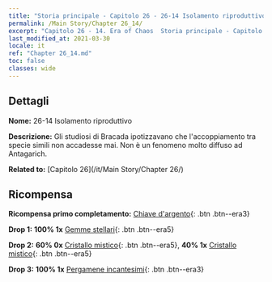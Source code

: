 ```yaml
---
title: "Storia principale - Capitolo 26 - 26-14 Isolamento riproduttivo"
permalink: /Main Story/Chapter 26_14/
excerpt: "Capitolo 26 - 14. Era of Chaos  Storia principale - Capitolo 26_14. 26-14 Isolamento riproduttivo"
last_modified_at: 2021-03-30
locale: it
ref: "Chapter 26_14.md"
toc: false
classes: wide
---
```


## Dettagli

 **Nome:** 26-14 Isolamento riproduttivo

 **Descrizione:** Gli studiosi di Bracada ipotizzavano che l'accoppiamento tra specie simili non accadesse mai. Non è un fenomeno molto diffuso ad Antagarich.

 **Related to:** [Capitolo 26](/it/Main Story/Chapter 26/)

## Ricompensa

 **Ricompensa primo completamento:** [Chiave d'argento](/it/Items/con_693/){: .btn .btn--era3}

 **Drop 1:** **100% 1x** [Gemme stellari](/it/Items/mat_93/){: .btn .btn--era5}

 **Drop 2:** **60% 0x** [Cristallo mistico](/it/Items/mat_87/){: .btn .btn--era5}, **40% 1x** [Cristallo mistico](/it/Items/mat_87/){: .btn .btn--era5}

 **Drop 3:** **100% 1x** [Pergamene incantesimi](/it/Items/con_694/){: .btn .btn--era3}

